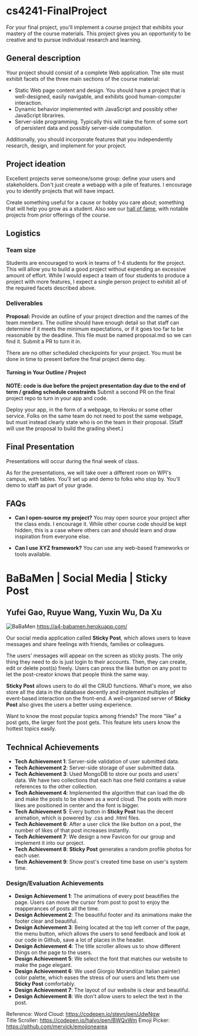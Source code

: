 # cs4241-FinalProject

For your final project, you'll implement a course project that exhibits your mastery of the course materials. 
This project gives you an opportunity to be creative and to pursue individual research and learning.

## General description

Your project should consist of a complete Web application. 
The site must exhibit facets of the three main sections of the course material:

- Static Web page content and design. You should have a project that is well-designed, easily navigable, and exhibits good human-computer interaction.
- Dynamic behavior implemented with JavaScript and possibly other JavaScript librarires.
- Server-side programming. Typically this will take the form of some sort of persistent data and possibly server-side computation.

Additionally, you should incorporate features that you independently research, design, and implement for your project.

## Project ideation

Excellent projects serve someone/some group: define your users and stakeholders. 
Don't just create a webapp with a pile of features.
I encourage you to identify projects that will have impact.

Create something useful for a cause or hobby you care about; something that will help you grow as a student.
Also see our [hall of fame](https://cs4241-18a.github.io/fame/), with notable projects from prior offerings of the course.

## Logistics

### Team size
Students are encouraged to work in teams of 1-4 students for the project. 
This will allow you to build a good project without expending an excessive amount of effort. 
While I would expect a team of four students to produce a project with more features, I expect a single person project to exhibit all of the required facets described above.

### Deliverables

__Proposal:__ 
Provide an outline of your project direction and the names of the team members. 
The outline should have enough detail so that staff can determine if it meets the minimum expectations, or if it goes too far to be reasonable by the deadline.
This file must be named proposal.md so we can find it.
Submit a PR to turn it in.

There are no other scheduled checkpoints for your project. 
You must be done in time to present before the final project demo day. 

#### Turning in Your Outline / Project

**NOTE: code is due before the project presentation day due to the end of term / grading schedule constraints**
Submit a second PR on the final project repo to turn in your app and code.

Deploy your app, in the form of a webpage, to Heroku or some other service.
Folks on the same team do not need to post the same webpage, but must instead clearly state who is on the team in their proposal.
(Staff will use the proposal to build the grading sheet.)

## Final Presentation

Presentations will occur during the final week of class.

As for the presentations, we will take over a different room on WPI's campus, with tables.
You'll set up and demo to folks who stop by.
You'll demo to staff as part of your grade.

## FAQs

- **Can I open-source my project?** You may open source your project after the class ends. 
I encourage it. While other course code should be kept hidden, this is a case where others can and should learn and draw inspiration from everyone else.

- **Can I use XYZ framework?** You can use any web-based frameworks or tools available.


# BaBaMen | Social Media | Sticky Post
## Yufei Gao, Ruyue Wang, Yuxin Wu, Da Xu 

![BaBaMen](/favicon.ico) https://a4-babamen.herokuapp.com/

Our social media application called **Sticky Post**, which allows users to leave messages and share feelings with friends, families or colleagues.

The users' messages will appear on the screen as sticky posts. The only thing they need to do is just login to their accounts. Then, they can create, edit or delete post(s) freely.  Users can press the like button on any post to let the post-creator knows that people think the same way. 

**Sticky Post** allows users to do all the CRUD functions. What's more, we also store all the data in the database decently and implement multiples of event-based interaction on the front-end. A well-organized server of **Sticky Post** also gives the users a better using experience. 

Want to know the most popular topics among friends? The more "like" a post gets, the larger font the post gets. This feature lets users know the hottest topics easily.


## Technical Achievements
- **Tech Achievement 1**: Server-side validation of user submitted data.
- **Tech Achievement 2**: Server-side storage of user submitted data.
- **Tech Achievement 3**: Used MongoDB to store our posts and users' data. We have two collections that each has one field contains a value references to the other collection.
- **Tech Achievement 4**: Implemented the algorithm that can load the db and make the posts to be shown as a word cloud. The posts with more likes are positioned in center and the font is bigger.
- **Tech Achievement 5**: Every button in **Sticky Post** has the decent animation, which is powered by .css and .html files.
- **Tech Achievement 6**: After a user click the like button on a post, the number of likes of that post increases instantly.
- **Tech Achievement 7**: We design a new Favicon for our group and implement it into our project.
- **Tech Achievement 8**: **Sticky Post** generates a random profile photos for each user.  
- **Tech Achievement 9**: Show post's created time base on user's system time.

### Design/Evaluation Achievements
- **Design Achievement 1**: The animations of every post beautifies the page. Users can move the cursor from post to post to enjoy the reapperances of posts all the time.
- **Design Achievement 2**: The beautiful footer and its animations make the footer clear and beautiful.
- **Design Achievement 3**: Being located at the top left corner of the page, the menu button, which allows the users to send feedback and look at our code in Github, save a lot of places in the header.
- **Design Achievement 4**: The title scroller allows us to show different things on the page to the users. 
- **Design Achievement 5**: We select the font that matches our website to make the page elegant.
- **Design Achievement 6**: We used Giorgio Morandi(an Italian painter) color palette, which eases the stress of our users and lets them use **Sticky Post** comfortably.
- **Design Achievement 7**: The layout of our website is clear and beautiful.
- **Design Achievement 8**: We don't allow users to select the text in the post.


Reference:
Word Cloud: https://codepen.io/stevn/pen/JdwNgw  
Title Scroller: https://codepen.io/halvo/pen/BWQxWm
Emoji Picker: https://github.com/mervick/emojionearea

